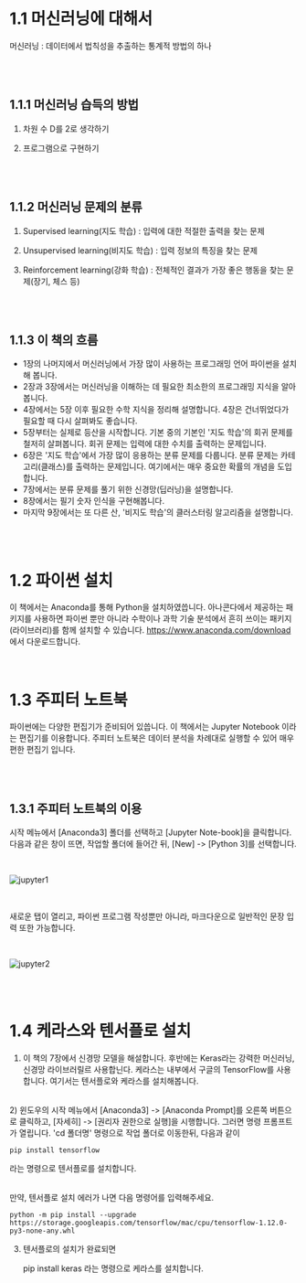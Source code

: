 # 1.1 머신러닝에 대해서

머신러닝 : 데이터에서 법칙성을 추출하는 통계적 방법의 하나

</br></br>

## 1.1.1 머신러닝 습득의 방법

1) 차원 수 D를 2로 생각하기

2) 프로그램으로 구현하기

</br></br>

## 1.1.2 머신러닝 문제의 분류

1) Supervised learning(지도 학습) : 입력에 대한 적절한 출력을 찾는 문제

2) Unsupervised learning(비지도 학습) : 입력 정보의 특징을 찾는 문제

3) Reinforcement learning(강화 학습) : 전체적인 결과가 가장 좋은 행동을 찾는 문제(장기, 체스 등)

</br></br>

## 1.1.3 이 책의 흐름
- 1장의 나머지에서 머신러닝에서 가장 많이 사용하는 프로그래밍 언어 파이썬을 설치해 봅니다.
- 2장과 3장에서는 머신러닝을 이해하는 데 필요한 최소한의 프로그래밍 지식을 알아봅니다.
- 4장에서는 5장 이후 필요한 수학 지식을 정리해 설명합니다. 4장은 건너뛰었다가 필요할 때 다시 살펴봐도 좋습니다.
- 5장부터는 실제로 등산을 시작합니다. 기본 중의 기본인 '지도 학습'의 회귀 문제를 철저히 살펴봅니다. 회귀 문제는 입력에 대한 수치를 출력하는 문제입니다.
- 6장은 '지도 학습'에서 가장 많이 응용하는 분류 문제를 다룹니다. 분류 문제는 카테고리(클래스)를 출력하는 문제입니다. 여기에서는 매우 중요한 확률의 개념을 도입합니다.
- 7장에서는 분류 문제를 풀기 위한 신경망(딥러닝)을 설명합니다.
- 8장에서는 필기 숫자 인식을 구현해봅니다.
- 마지막 9장에서는 또 다른 산, '비지도 학습'의 클러스터링 알고리즘을 설명합니다.

</br></br>

# 1.2 파이썬 설치
이 책에서는 Anaconda를 통해 Python을 설치하였씁니다. 아나콘다에서 제공하는 패키지를 사용하면 파이썬 뿐만 아니라 수학이나 과학 기술 분석에서 흔히 쓰이는 패키지(라이브러리)를 함께 설치할 수 있습니다. <https://www.anaconda.com/download> 에서 다운로드합니다.

</br>

# 1.3 주피터 노트북
파이썬에는 다양한 편집기가 준비되어 있씁니다. 이 책에서는 Jupyter Notebook 이라는 편집기를 이용합니다. 주피터 노트북은 데이터 분석을 차례대로 실행할 수 있어 매우 편한 편집기 입니다. 

</br></br>

## 1.3.1 주피터 노트북의 이용
시작 메뉴에서 [Anaconda3] 폴더를 선택하고 [Jupyter Note-book]을 클릭합니다.
다음과 같은 창이 뜨면, 작업할 폴더에 들어간 뒤, [New] -> [Python 3]를 선택합니다. 

</br> 

![jupyter1](https://user-images.githubusercontent.com/44438752/52115042-f15aa700-2650-11e9-82ce-304bca574b59.JPG)

</br> 

새로운 탭이 열리고, 파이썬 프로그램 작성뿐만 아니라, 마크다운으로 일반적인 문장 입력 또한 가능합니다.

</br> 

![jupyter2](https://user-images.githubusercontent.com/44438752/52115126-31218e80-2651-11e9-912a-ca226d5ac06a.JPG)

</br></br>

# 1.4 케라스와 텐서플로 설치
1) 이 책의 7장에서 신경망 모델을 해설합니다. 후반에는 Keras라는 강력한 머신러닝, 신경망 라이브러릴르 사용합닌다. 케라스는 내부에서 구글의 TensorFlow를 사용합니다. 여기서는 텐서플로와 케라스를 설치해봅니다.

</br>
2) 윈도우의 시작 메뉴에서 [Anaconda3] -> [Anaconda Prompt]를 오른쪽 버튼으로 클릭하고, [자세히] -> [권리자 권한으로 실행]을 시행합니다.
그러면 명령 프롬프트가 열립니다. 'cd 폴더명' 명령으로 작업 폴더로 이동한뒤, 다음과 같이 

    pip install tensorflow 
    
라는 명령으로 텐서플로를 설치합니다.

</br>
만약, 텐서플로 설치 에러가 나면 다음 명령어를 입력해주세요.
    
    python -m pip install --upgrade https://storage.googleapis.com/tensorflow/mac/cpu/tensorflow-1.12.0-py3-none-any.whl

3) 텐서플로의 설치가 완료되면 
    
    pip install keras 
라는 명령으로 케라스를 설치합니다.
